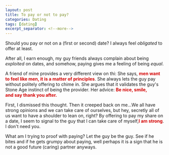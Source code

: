 ```yaml
---
layout: post
title: To pay or not to pay?
categories: Dating
tags: [dating]
excerpt_separator: <!--more-->
---
```


Should you pay or not on a (first or second) date? I always feel&nbsp;<em>obligated</em> to offer at least.<br>

After all, I earn enough, my guy friends always complain about being <em>exploited</em>&nbsp;on dates, and somehow, paying gives me a feeling of being <em>equal</em>.<br>

A friend of mine provides a very different view on thi<!--more-->: She says, <span style="color:#d40202; font-weight: bold">men want to feel like men, it is a matter of principles</span>. She always lets the guy pay without politely offering to chime in. She argues that it&nbsp;validates the guy's Stone Age instinct of being the provider.<em>&nbsp;</em>Her advice: <span style="color:#d40202;font-weight: bold">Be nice, smile, and&nbsp;say thank you after.</span><br>

First, I dismissed this thought. Then it creeped back on me...We all have strong opinions and we can take care of ourselves, but hey, secretly all of us want to have a shoulder to lean on, right?&nbsp;By offering to pay my share on a date, I seem to signal to the guy that I can take care of myself,<span style="color:#d40202; font-weight: bold">I am strong</span>. I don't need you.
<br>

What am I trying to proof with paying? Let the guy be the guy. See if he bites and if he gets grumpy about paying, well perhaps it is a sign that he is not a good future (caring) partner anyways.